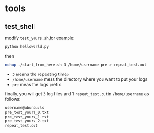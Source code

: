 # tools

## test\_shell
modify `test_yours.sh`,for example:
```bash
python helloworld.py
```
then 
```bash
nohup ./start_from_here.sh 3 /home/username pre > repeat_test.out
```

* `3` means the repeating times
* `/home/username` meas the directory where you want to put your logs
* `pre` meas the logs prefix

finally, you will get `3` log files and 1 `repeat_test.out`in `/home/username` as follows:
```bash
username@ubuntu:ls
pre_test_yours_0.txt
pre_test_yours_1.txt
pre_test_yours_2.txt
repeat_test.out
```
